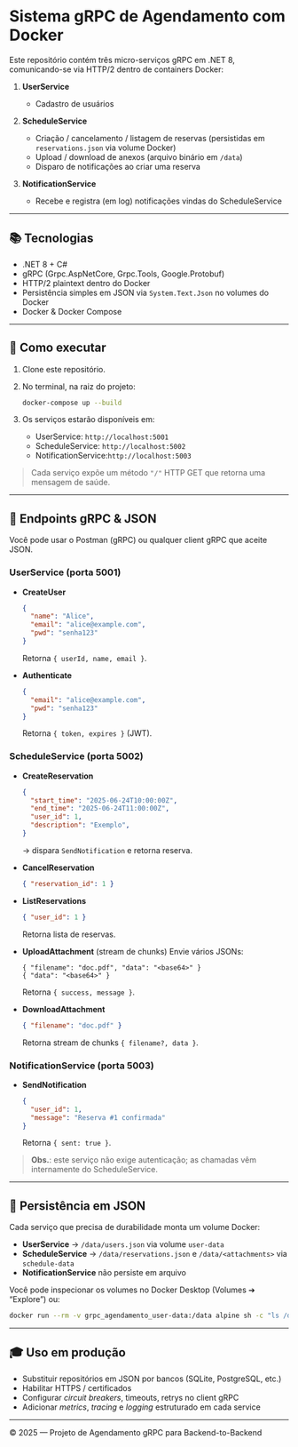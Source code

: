 # Sistema gRPC de Agendamento com Docker

Este repositório contém três micro-serviços gRPC em .NET 8, comunicando-se via HTTP/2 dentro de containers Docker:

1. **UserService**

   * Cadastro de usuários
2. **ScheduleService**

   * Criação / cancelamento / listagem de reservas (persistidas em `reservations.json` via volume Docker)
   * Upload / download de anexos (arquivo binário em `/data`)
   * Disparo de notificações ao criar uma reserva
3. **NotificationService**

   * Recebe e registra (em log) notificações vindas do ScheduleService

---

## 📚 Tecnologias

* .NET 8 + C#
* gRPC (Grpc.AspNetCore, Grpc.Tools, Google.Protobuf)
* HTTP/2 plaintext dentro do Docker
* Persistência simples em JSON via `System.Text.Json` no volumes do Docker
* Docker & Docker Compose

---

## 🚀 Como executar

1. Clone este repositório.
2. No terminal, na raiz do projeto:

   ```bash
   docker-compose up --build
   ```
3. Os serviços estarão disponíveis em:

   * UserService: `http://localhost:5001`
   * ScheduleService: `http://localhost:5002`
   * NotificationService:`http://localhost:5003`

> Cada serviço expõe um método `"/"` HTTP GET que retorna uma mensagem de saúde.

---

## 🔧 Endpoints gRPC & JSON

Você pode usar o Postman (gRPC) ou qualquer client gRPC que aceite JSON.

### UserService (porta 5001)

* **CreateUser**

  ```json
  {
    "name": "Alice",
    "email": "alice@example.com",
    "pwd": "senha123"
  }
  ```

  Retorna `{ userId, name, email }`.

* **Authenticate**

  ```json
  {
    "email": "alice@example.com",
    "pwd": "senha123"
  }
  ```

  Retorna `{ token, expires }` (JWT).

### ScheduleService (porta 5002)

* **CreateReservation**

  ```json
  {
    "start_time": "2025-06-24T10:00:00Z",
    "end_time": "2025-06-24T11:00:00Z",
    "user_id": 1,
    "description": "Exemplo",
  }
  ```

  → dispara `SendNotification` e retorna reserva.

* **CancelReservation**

  ```json
  { "reservation_id": 1 }
  ```

* **ListReservations**

  ```json
  { "user_id": 1 }
  ```

  Retorna lista de reservas.

* **UploadAttachment** (stream de chunks)
  Envie vários JSONs:

  ```jsonc
  { "filename": "doc.pdf", "data": "<base64>" }
  { "data": "<base64>" }
  ```

  Retorna `{ success, message }`.

* **DownloadAttachment**

  ```json
  { "filename": "doc.pdf" }
  ```

  Retorna stream de chunks `{ filename?, data }`.

### NotificationService (porta 5003)

* **SendNotification**

  ```json
  {
    "user_id": 1,
    "message": "Reserva #1 confirmada"
  }
  ```

  Retorna `{ sent: true }`.

> **Obs.**: este serviço não exige autenticação; as chamadas vêm internamente do ScheduleService.

---

## 🔄 Persistência em JSON

Cada serviço que precisa de durabilidade monta um volume Docker:

* **UserService** → `/data/users.json` via volume `user-data`
* **ScheduleService** → `/data/reservations.json` e `/data/<attachments>` via `schedule-data`
* **NotificationService** não persiste em arquivo

Você pode inspecionar os volumes no Docker Desktop (Volumes ➔ “Explore”) ou:

```bash
docker run --rm -v grpc_agendamento_user-data:/data alpine sh -c "ls /data && cat /data/users.json"
```

---

## 🎓 Uso em produção

* Substituir repositórios em JSON por bancos (SQLite, PostgreSQL, etc.)
* Habilitar HTTPS / certificados
* Configurar *circuit breakers*, timeouts, retrys no client gRPC
* Adicionar *metrics*, *tracing* e *logging* estruturado em cada service

---

© 2025 — Projeto de Agendamento gRPC para Backend-to-Backend
